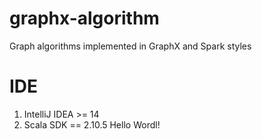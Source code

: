 # graphx-algorithm
Graph algorithms implemented in GraphX and Spark styles

# IDE
1. IntelliJ IDEA >= 14
2. Scala SDK == 2.10.5
Hello Wordl\!
